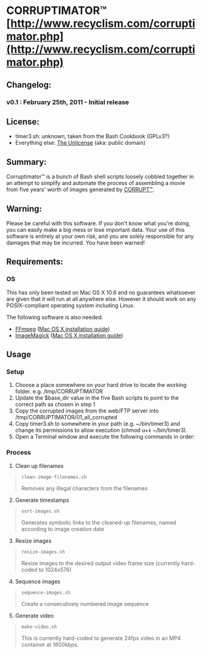 #  CORRUPTIMATOR&trade; [http://www.recyclism.com/corruptimator.php](http://www.recyclism.com/corruptimator.php)

## Changelog:

### v0.1 : February 25th, 2011 - Initial release

## License:

* timer3.sh: unknown, taken from the Bash Cookbook (GPLv3?)
* Everything else: [The Unlicense](http://unlicense.org) (aka: public domain)

## Summary:

Corruptimator&trade; is a bunch of Bash shell scripts loosely cobbled together in an attempt
to simplify and automate the process of assembling a movie from five years' worth
of images generated by [CORRUPT&trade;](http://corrupt.recyclism.com).

## Warning:

Please be careful with this software. If you don't know what you're doing, you can
easily make a big mess or lose important data. Your use of this software is
entirely at your own risk, and you are solely responsible for any damages that
may be incurred. You have been warned!

## Requirements:

### OS 

This has only been tested on Mac OS X 10.6 and no guarantees whatsoever are given that it will run at all anywhere else. However it should work on any POSIX-compliant operating system including Linux.

The following software is also needed:

* [FFmpeg](http://www.ffmpeg.org) ([Mac OS X installation guide](http://stephenjungels.com/jungels.net/articles/ffmpeg-howto.html))
* [ImageMagick](http://www.imagemagick.org) ([Mac OS X installation guide](http://www.imagemagick.org/script/binary-releases.php#macosx))

## Usage 

### Setup
1. Choose a place somewhere on your hard drive to locate the working folder. e.g. /tmp/CORRUPTIMATOR
2. Update the $base_dir value in the five Bash scripts to point to the correct path as chosen in step 1
3. Copy the corrupted images from the web/FTP server into
   /tmp/CORRUPTIMATOR/01_all_corrupted
4. Copy timer3.sh to somewhere in your path (e.g. ~/bin/timer3) and change its permissions to allow execution (chmod u+x ~/bin/timer3). 
5. Open a Terminal window and execute the following commands in order:

### Process 
1. Clean up filenames  
> <pre><code>clean-image-filenames.sh</code></pre>  
> Removes any illegal characters from the filenames  
2. Generate timestamps  
> <pre><code>sort-images.sh</code></pre>  
> Generates symbolic links to the cleaned-up filenames, named according to image creation date  
3. Resize images  
> <pre><code>resize-images.sh</code></pre>  
> Resize images to the desired output video frame size (currently hard-coded to 1024x576)  
4. Sequence images  
> <pre><code>sequence-images.sh</code></pre>  
> Create a consecutively numbered image sequence  
5. Generate video  
> <pre><code>make-video.sh</code></pre>  
> This is currently hard-coded to generate 24fps video in an MP4 container at 1800kbps.  

